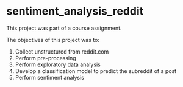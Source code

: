 # sentiment_analysis_reddit

This project was part of a course assignment.

The objectives of this project was to:
1) Collect unstructured from reddit.com
2) Perform pre-processing
3) Perform exploratory data analysis
4) Develop a classification model to predict the subreddit of a post
5) Perform sentiment analysis
